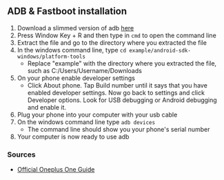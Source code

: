 ## ADB & Fastboot installation

1. Download a slimmed version of adb [here](http://d-h.st/08w)
2. Press Window Key + R and then type in `cmd` to open the command line
3. Extract the file and go to the directory where you extracted the file
4. In the windows command line, type `cd example/android-sdk-windows/platform-tools`
   * Replace "example" with the directory where you extracted the file, such as C:/Users/Username/Downloads
5. On your phone enable developer settings
   * Click About phone. Tap Build number until it says that you have enabled developer settings. Now go back to settings and click Developer options. Look for USB debugging or Android debugging and enable it.
6. Plug your phone into your computer with your usb cable
7. On the windows command line type `adb devices`
   * The command line should show you your phone's serial number
8. Your computer is now ready to use adb

### Sources
* [Official Oneplus One Guide](https://forums.oneplus.net/threads/guide-oneplus-one-how-to-unlock-bootloader-install-custom-recovery-and-root.64487/)